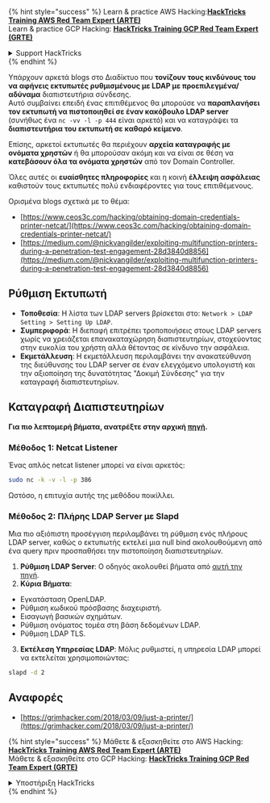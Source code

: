 {% hint style="success" %}
Learn & practice AWS Hacking:<img src="/.gitbook/assets/arte.png" alt="" data-size="line">[**HackTricks Training AWS Red Team Expert (ARTE)**](https://training.hacktricks.xyz/courses/arte)<img src="/.gitbook/assets/arte.png" alt="" data-size="line">\
Learn & practice GCP Hacking: <img src="/.gitbook/assets/grte.png" alt="" data-size="line">[**HackTricks Training GCP Red Team Expert (GRTE)**<img src="/.gitbook/assets/grte.png" alt="" data-size="line">](https://training.hacktricks.xyz/courses/grte)

<details>

<summary>Support HackTricks</summary>

* Check the [**subscription plans**](https://github.com/sponsors/carlospolop)!
* **Join the** 💬 [**Discord group**](https://discord.gg/hRep4RUj7f) or the [**telegram group**](https://t.me/peass) or **follow** us on **Twitter** 🐦 [**@hacktricks\_live**](https://twitter.com/hacktricks\_live)**.**
* **Share hacking tricks by submitting PRs to the** [**HackTricks**](https://github.com/carlospolop/hacktricks) and [**HackTricks Cloud**](https://github.com/carlospolop/hacktricks-cloud) github repos.

</details>
{% endhint %}


Υπάρχουν αρκετά blogs στο Διαδίκτυο που **τονίζουν τους κινδύνους του να αφήνεις εκτυπωτές ρυθμισμένους με LDAP με προεπιλεγμένα/αδύναμα** διαπιστευτήρια σύνδεσης.\
Αυτό συμβαίνει επειδή ένας επιτιθέμενος θα μπορούσε να **παραπλανήσει τον εκτυπωτή να πιστοποιηθεί σε έναν κακόβουλο LDAP server** (συνήθως ένα `nc -vv -l -p 444` είναι αρκετό) και να καταγράψει τα **διαπιστευτήρια του εκτυπωτή σε καθαρό κείμενο**.

Επίσης, αρκετοί εκτυπωτές θα περιέχουν **αρχεία καταγραφής με ονόματα χρηστών** ή θα μπορούσαν ακόμη και να είναι σε θέση να **κατεβάσουν όλα τα ονόματα χρηστών** από τον Domain Controller.

Όλες αυτές οι **ευαίσθητες πληροφορίες** και η κοινή **έλλειψη ασφάλειας** καθιστούν τους εκτυπωτές πολύ ενδιαφέροντες για τους επιτιθέμενους.

Ορισμένα blogs σχετικά με το θέμα:

* [https://www.ceos3c.com/hacking/obtaining-domain-credentials-printer-netcat/](https://www.ceos3c.com/hacking/obtaining-domain-credentials-printer-netcat/)
* [https://medium.com/@nickvangilder/exploiting-multifunction-printers-during-a-penetration-test-engagement-28d3840d8856](https://medium.com/@nickvangilder/exploiting-multifunction-printers-during-a-penetration-test-engagement-28d3840d8856)

## Ρύθμιση Εκτυπωτή
- **Τοποθεσία**: Η λίστα των LDAP servers βρίσκεται στο: `Network > LDAP Setting > Setting Up LDAP`.
- **Συμπεριφορά**: Η διεπαφή επιτρέπει τροποποιήσεις στους LDAP servers χωρίς να χρειάζεται επανακαταχώρηση διαπιστευτηρίων, στοχεύοντας στην ευκολία του χρήστη αλλά θέτοντας σε κίνδυνο την ασφάλεια.
- **Εκμετάλλευση**: Η εκμετάλλευση περιλαμβάνει την ανακατεύθυνση της διεύθυνσης του LDAP server σε έναν ελεγχόμενο υπολογιστή και την αξιοποίηση της δυνατότητας "Δοκιμή Σύνδεσης" για την καταγραφή διαπιστευτηρίων.

## Καταγραφή Διαπιστευτηρίων

**Για πιο λεπτομερή βήματα, ανατρέξτε στην αρχική [πηγή](https://grimhacker.com/2018/03/09/just-a-printer/).**

### Μέθοδος 1: Netcat Listener
Ένας απλός netcat listener μπορεί να είναι αρκετός:
```bash
sudo nc -k -v -l -p 386
```
Ωστόσο, η επιτυχία αυτής της μεθόδου ποικίλλει.

### Μέθοδος 2: Πλήρης LDAP Server με Slapd
Μια πιο αξιόπιστη προσέγγιση περιλαμβάνει τη ρύθμιση ενός πλήρους LDAP server, καθώς ο εκτυπωτής εκτελεί μια null bind ακολουθούμενη από ένα query πριν προσπαθήσει την πιστοποίηση διαπιστευτηρίων.

1. **Ρύθμιση LDAP Server**: Ο οδηγός ακολουθεί βήματα από [αυτή την πηγή](https://www.server-world.info/en/note?os=Fedora_26&p=openldap).
2. **Κύρια Βήματα**:
- Εγκατάσταση OpenLDAP.
- Ρύθμιση κωδικού πρόσβασης διαχειριστή.
- Εισαγωγή βασικών σχημάτων.
- Ρύθμιση ονόματος τομέα στη βάση δεδομένων LDAP.
- Ρύθμιση LDAP TLS.
3. **Εκτέλεση Υπηρεσίας LDAP**: Μόλις ρυθμιστεί, η υπηρεσία LDAP μπορεί να εκτελείται χρησιμοποιώντας:
```bash
slapd -d 2
```
## Αναφορές
* [https://grimhacker.com/2018/03/09/just-a-printer/](https://grimhacker.com/2018/03/09/just-a-printer/)


{% hint style="success" %}
Μάθετε & εξασκηθείτε στο AWS Hacking:<img src="/.gitbook/assets/arte.png" alt="" data-size="line">[**HackTricks Training AWS Red Team Expert (ARTE)**](https://training.hacktricks.xyz/courses/arte)<img src="/.gitbook/assets/arte.png" alt="" data-size="line">\
Μάθετε & εξασκηθείτε στο GCP Hacking: <img src="/.gitbook/assets/grte.png" alt="" data-size="line">[**HackTricks Training GCP Red Team Expert (GRTE)**<img src="/.gitbook/assets/grte.png" alt="" data-size="line">](https://training.hacktricks.xyz/courses/grte)

<details>

<summary>Υποστήριξη HackTricks</summary>

* Ελέγξτε τα [**σχέδια συνδρομής**](https://github.com/sponsors/carlospolop)!
* **Εγγραφείτε στην** 💬 [**ομάδα Discord**](https://discord.gg/hRep4RUj7f) ή στην [**ομάδα telegram**](https://t.me/peass) ή **ακολουθήστε** μας στο **Twitter** 🐦 [**@hacktricks\_live**](https://twitter.com/hacktricks\_live)**.**
* **Μοιραστείτε κόλπα hacking υποβάλλοντας PRs στα** [**HackTricks**](https://github.com/carlospolop/hacktricks) και [**HackTricks Cloud**](https://github.com/carlospolop/hacktricks-cloud) github repos.

</details>
{% endhint %}
